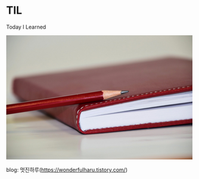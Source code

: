 # TIL
Today I Learned

<img src="https://github.com/psy-g/data/blob/master/TIL.jpg?raw=true" width = "500">



blog: 멋진하루(https://wonderfulharu.tistory.com/)
